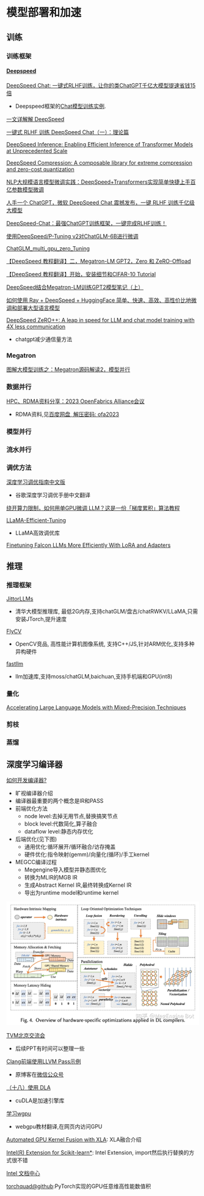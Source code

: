 # 模型部署和加速

## 训练

### 训练框架

#### [Deepspeed](https://github.com/microsoft/DeepSpeed)

[DeepSpeed Chat: 一键式RLHF训练，让你的类ChatGPT千亿大模型提速省钱15倍](https://aijishu.com/a/1060000000397639)
* Deepspeed框架的[Chat模型训练实例](https://github.com/microsoft/DeepSpeedExamples/tree/master/applications/DeepSpeed-Chat).

[一文详解解 DeepSpeed](https://mp.weixin.qq.com/s/NYHTsxZZ7-DN7rfYPjTogQ?v_p=90&WBAPIAnalysisOriUICodes=10000001&wm=3333_2001&aid=01A2GUVvCiJ0bN45VH0AOVftc20OVPaYUZmVa1h1s_8-8xrdg.&from=10D5193010)

[一键式 RLHF 训练 DeepSpeed Chat（一）：理论篇](https://mp.weixin.qq.com/s/t5lT1NIZ6TysfgJks7kYKA?v_p=90&WBAPIAnalysisOriUICodes=10000001&wm=3333_2001&aid=01A2GUVvCiJ0bN45VH0AOVftc20OVPaYUZmVa1h1s_8-8xrdg.&from=10D5193010)

[DeepSpeed Inference: Enabling Efficient Inference of Transformer Models at Unprecedented Scale](https://arxiv.org/abs/2207.00032)

[DeepSpeed Compression: A composable library for extreme compression and zero-cost quantization](https://www.microsoft.com/en-us/research/blog/deepspeed-compression-a-composable-library-for-extreme-compression-and-zero-cost-quantization/)

[NLP大规模语言模型微调实践：DeepSpeed+Transformers实现简单快捷上手百亿参数模型微调](https://mp.weixin.qq.com/s/thlnokFT495NMOzC08FInw)

[人手一个 ChatGPT，微软 DeepSpeed Chat 震撼发布，一键 RLHF 训练千亿级大模型](https://www.ithome.com/0/686/048.htm)

[DeepSpeed-Chat：最强ChatGPT训练框架，一键完成RLHF训练！](https://mp.weixin.qq.com/s/CCFpr9rfpFmwHFLB29KGCg)

[使用DeepSpeed/P-Tuning v2对ChatGLM-6B进行微调](https://mp.weixin.qq.com/s/5Zx3I39cPzfWt-HN_e-jFw)

[ChatGLM_multi_gpu_zero_Tuning](https://github.com/CSHaitao/ChatGLM_mutli_gpu_tuning)

[【DeepSpeed 教程翻译】二，Megatron-LM GPT2，Zero 和 ZeRO-Offload](https://mp.weixin.qq.com/s/UO7bLghblw-uoErSnnQyEQ)

[【DeepSpeed 教程翻译】开始，安装细节和CIFAR-10 Tutorial](https://mp.weixin.qq.com/s/xpNQtl7hPs3fy9S7VRbIkg)

[DeepSpeed结合Megatron-LM训练GPT2模型笔记（上）](https://mp.weixin.qq.com/s?__biz=MzA4MjY4NTk0NQ==&mid=2247509973&idx=1&sn=556bdac8e4d35ae44e426e3032525fd8&chksm=9f831d43a8f49455d53b36220088baeccdba661b68d0ae9fa86b64e8025554d7bfb19537b599&scene=178&cur_album_id=2961704839032373253#rd)

[如何使用 Ray + DeepSpeed + HuggingFace 简单、快速、高效、高性价比地微调和部署大型语言模型](https://mp.weixin.qq.com/s/oJVTnStufXheobXvpVB8cQ)

[DeepSpeed ZeRO++: A leap in speed for LLM and chat model training with 4X less communication](https://www.microsoft.com/en-us/research/blog/deepspeed-zero-a-leap-in-speed-for-llm-and-chat-model-training-with-4x-less-communication/)
* chatgpt减少通信量方法

### Megatron

[图解大模型训练之：Megatron源码解读2，模型并行](https://mp.weixin.qq.com/s/KAW1DD8P0Q1Ljsacs8r3rQ)

### 数据并行

[HPC、RDMA资料分享：2023 OpenFabrics Alliance会议](https://mp.weixin.qq.com/s/HrAl9E6Xn8YA9eP-f_sZKw)
* RDMA资料,见[百度网盘, 解压密码: ofa2023](https://pan.baidu.com/s/1tiFurQmcK3uhZH331b7bSA?pwd=8wye)

### 模型并行

### 流水并行

### 调优方法

[深度学习调优指南中文版](https://github.com/schrodingercatss/tuning_playbook_zh_cn)
* 谷歌深度学习调优手册中文翻译

[绕开算力限制，如何用单GPU微调 LLM？这是一份「梯度累积」算法教程](https://mp.weixin.qq.com/s/hZIFDzBQ9TGTST1lFUouEw)

[LLaMA-Efficient-Tuning](https://github.com/hiyouga/LLaMA-Efficient-Tuning)
* LLaMA高效调优库

[Finetuning Falcon LLMs More Efficiently With LoRA and Adapters](https://sebastianraschka.com/blog/2023/falcon-finetuning.html)

## 推理

### 推理框架

[JittorLLMs](https://github.com/Jittor/JittorLLMs)
* 清华大模型推理库, 最低2G内存,支持chatGLM/盘古/chatRWKV/LLaMA,只需安装JTorch,提升速度

[FlyCV](https://github.com/PaddlePaddle/FlyCV)
* OpenCV竞品, 高性能计算机图像系统, 支持C++/JS,针对ARM优化,支持多种异构硬件

[fastllm](https://github.com/ztxz16/fastllm)
* llm加速库,支持moss/chatGLM,baichuan,支持手机端和GPU(int8)

### 量化

[Accelerating Large Language Models with Mixed-Precision Techniques](https://sebastianraschka.com/blog/2023/llm-mixed-precision-copy.html)

### 剪枝

### 蒸馏

## 深度学习编译器

[如何开发编译器?](https://www.zhihu.com/question/28862935/answer/3049912195)
* 旷视编译器介绍
* 编译器最重要的两个概念是IR和PASS
* 前端优化方法
  * node level:去掉无用节点,替换搞笑节点
  * block level:代数简化,算子融合
  * dataflow level:静态内存优化
* 后端优化(见下图)
  * 通用优化:循环展开/循环融合/访存掩盖
  * 硬件优化:指令映射(gemm)/向量化(循环)/手工kernel
* MEGCC编译过程
  * Megengine导入模型并静态图优化
  * 转换为MLIR的MGB IR
  * 生成Abstract Kernel IR,最终转换成Kernel IR
  * 导出为runtime model和runtime kernel

![后端优化](../pics/back_end_optim.jpg)

[TVM北京交流会](https://aijishu.com/a/1060000000409104)
* 后续PPT有时间可以整理一些

[Clang前端使用LLVM Pass示例](https://www.cnblogs.com/wujianming-110117/p/17426917.html)
* 原博客在[微信公众号](https://mp.weixin.qq.com/s/e3e4a7ei61O99-JUWjDbnA)

[（十八）使用 DLA](https://zhuanlan.zhihu.com/p/552537009?utm_id=0)
* cuDLA是加速引擎库

[学习wgpu](https://jinleili.github.io/learn-wgpu-zh/)
* webgpu教材翻译,在网页内访问GPU

[Automated GPU Kernel Fusion with XLA](https://llvm.org/devmtg/2019-04/slides/TechTalk-Joerg-Automated_GPU_Kernel_Fusion_with_XLA.pdf): XLA融合介绍

[Intel(R) Extension for Scikit-learn*](https://github.com/intel/scikit-learn-intelex): Intel Extension, import然后执行替换的方式很不错

[Intel 文档中心](https://www.intel.com/content/www/us/en/developer/tools/documentation.html)

[torchquad@github](https://github.com/esa/torchquad):PyTorch实现的GPU任意维高性能数值积
